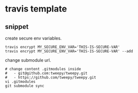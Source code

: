 travis template
==

snippet
--
create secure env variables.
````
travis encrypt MY_SECURE_ENV_VAR='THIS-IS-SECURE-VAR'
travis encrypt MY_SECURE_ENV_VAR='THIS-IS-SECURE-VAR' --add
````
change submodule url.
````
# change content .gitmodules inside
#   - git@github.com:tweepy/tweepy.git
#   - https://github.com/tweepy/tweepy.git
vi .gitmodules
git submodule sync
````
